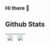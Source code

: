 ### Hi there 👋

## Github Stats  
<table>
  <thead>
    <tr>
      <th>
          <a href="https://github.com/miin-nii">
    <img align="center" src="https://github-readme-stats.vercel.app/api?username=miin-nii&show_icons=true&theme=nord" />
  </a>
      </th>
      <th>
        <a href="https://github.com/anuraghazra/github-readme-stats">
         <img align="center" src="https://github-readme-stats.vercel.app/api/top-langs/?username=miin-nii&layout=compact&hide_border=false&theme=nord" />
        </a>
      </th>
    </tr>
  </thead>
</table>
<br/>  
